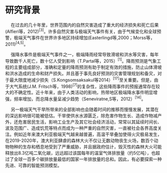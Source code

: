# 研究背景

&emsp; 在过去的几十年里，世界范围内的自然灾害造成了重大的经济损失和死亡后果(Alfieri等，2012)<sup>[3]</sup>。许多自然灾害与极端天气事件有关，由于气候变化和全球预警，极端天气事件在世界许多地区持续增加(Easterlingd等,2000；Morss等，2011)<sup>[4,5]</sup>。

&emsp; 强降水事件是极端天气事件之一，极端降雨经常导致滑坡和洪水等灾害，每年导致数千人死亡，数十亿人受到影响（T.Partal等，2015）<sup>[1]</sup>。降雨预测是气象工程的主要组成部分，准确和定量的降雨预测有助于制定有效的措施，防止山体滑坡和洪水造成的生命和财产损失。并且基于事先良好预测的灾害管理规划和备灾，对于最大限度地减少损失（S.Kongsomsaksakul等2014）<sup>[17]</sup>至关重要。但是，由于大气系统(J.M. Fritsch等，1998)<sup>[7]</sup>的复杂性，这些降雨事件的预报通常存在较大的不确定性。近十年来，由于人类活动的影响，热带地区极端降水事件明显增强，频率增加，而总降水量呈减少趋势（Seneviratne,S等，2012）<sup>[14]</sup>。

&emsp; 另一极端天气干旱所带来的全部影响也会随着时间的推移而慢慢发展，其潜在的深远影响很可能被低估。干旱使供水水源匮乏，除危害作物生长、造成作物减产外，还危害居民生活，影响工业生产及其它社会经济活动，常常以其延续时间长、波及范围广、造成饥荒等特点而成为一种严重的自然灾害，一直被社会各界高度关注。例如近年来澳大利亚极端天气越来越普遍，高温干旱叠加使得火灾极易发生，在2019-2020年，澳大利亚肆虐的森林大火不仅让无数动物丧生火场，数百个动物物种的生存和栖息地受到了严重威胁，并且据政府估计，毁灭性的森林大火可能释放出8.3亿吨二氧化碳，远远超过该国每年的温室气体排放量（约5亿吨），也超过了全球一百多个碳排放量最低的国家一年排放量的总和。因此，有必要探索一种先进、可靠的智能预测模型。
